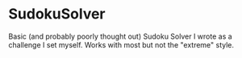 # SudokuSolver
Basic (and probably poorly thought out) Sudoku Solver I wrote as a challenge I set myself. Works with most but not the "extreme" style.
